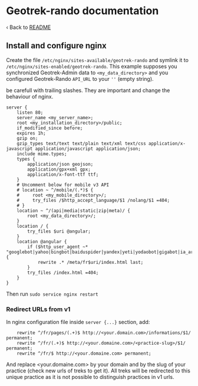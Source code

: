 # Geotrek-rando documentation

‹ Back to [README](README.md)

## Install and configure nginx

Create the file `/etc/nginx/sites-available/geotrek-rando` and symlink it to
`/etc/nginx/sites-enabled/geotrek-rando`. This example supposes you synchronized
Geotrek-Admin data to `<my_data_directory>` and you configured Geotrek-Rando
`API_URL` to your `''` (empty string).

be carefull with trailing slashes. They are important and change the behaviour of nginx.

```
server {
    listen 80;
    server_name <my_server_name>;
    root <my_installation_directory>/public;
    if_modified_since before;
    expires 1h;
    gzip on;
    gzip_types text/text text/plain text/xml text/css application/x-javascript application/javascript application/json;
    include mime.types;
    types {
        application/json geojson;
        application/gpx+xml gpx;
        application/x-font-ttf ttf;
    }
    # Uncomment below for mobile v3 API
    # location ~ ^/mobile/(.*)$ {
    #     root <my_mobile_directory>/;
    #     try_files /$http_accept_language/$1 /nolang/$1 =404;
    # }
    location ~ ^/(api|media|static|zip|meta)/ {
        root <my_data_directory>/;
    }
    location / {
        try_files $uri @angular;
    }
    location @angular {
        if ($http_user_agent ~* "googlebot|yahoo|bingbot|baiduspider|yandex|yeti|yodaobot|gigabot|ia_archiver|facebookexternalhit|twitterbot|developers\.google\.com") {
            rewrite .* /meta/fr$uri/index.html last;
        }
        try_files /index.html =404;
    }
}
```

Then run `sudo service nginx restart`

### Redirect URLs from v1

In nginx configuration file inside `server {...}` section, add:

```
    rewrite ^/fr/pages/(.+)$ http://<your.domain.com>/informations/$1/ permanent;
    rewrite ^/fr/(.+)$ http://<your.domaine.com>/<practice-slug>/$1/ permanent;
    rewrite ^/fr/$ http://<your.domaine.com> permanent;
```

And replace <your.domaine.com> by your domain and <practice-slug> by the slug of your practice (check new urls of treks to get it).
All treks will be redirected to this unique practice as it is not possible to distinguish practices in v1 urls.
